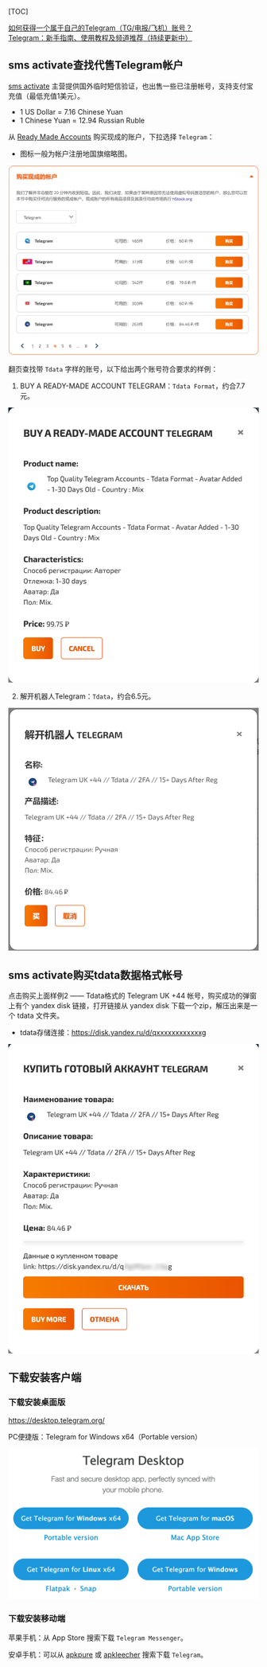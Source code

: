 
[TOC]

[如何获得一个属于自己的Telegram（TG/电报/飞机）账号？](https://www.henduohao.com/a/how-to-get-a-telegram-account)  
[Telegram：新手指南、使用教程及频道推荐（持续更新中）](https://blog.laoda.de/archives/telegram/index.html)  

## sms activate查找代售Telegram帐户

[sms activate](https://sms-activate.org/en) 主营提供国外临时短信验证，也出售一些已注册帐号，支持支付宝充值（最低充值1美元）。

- 1 US Dollar = 7.16 Chinese Yuan
- 1 Chinese Yuan = 12.94 Russian Ruble

从 [Ready Made Accounts](https://sms-activate.org/en/freePrice#buy-ready-made-account) 购买现成的账户，下拉选择 `Telegram`：

- 图标一般为帐户注册地国旗缩略图。

![buy-ready-made-account](./images/buy-ready-made-account.png)

翻页查找带 `Tdata` 字样的账号，以下给出两个账号符合要求的样例：

1. BUY A READY-MADE ACCOUNT TELEGRAM：`Tdata Format`，约合7.7元。

![Telegram_Account_1](./images/Telegram_Account_1.png)

2. 解开机器人Telegram：`Tdata`，约合6.5元。

![Telegram_Account_2](./images/Telegram_Account_2.png)

## sms activate购买tdata数据格式帐号

点击购买上面样例2 —— Tdata格式的 Telegram UK +44 帐号，购买成功的弹窗上有个 yandex disk 链接，打开链接从 yandex disk 下载一个zip，解压出来是一个 tdata 文件夹。

- tdata存储连接：https://disk.yandex.ru/d/qxxxxxxxxxxxxg

![Buy-Telegram-Account](./images/Buy-Telegram-Account.png)

## 下载安装客户端

### 下载安装桌面版

https://desktop.telegram.org/

PC便捷版：Telegram for Windows x64（Portable version）

![Telegram-Desktop](./images/Telegram-Desktop.png)

### 下载安装移动端

苹果手机：从 App Store 搜索下载 `Telegram Messenger`。

安卓手机：可以从 [apkpure](https://apkpure.com/) 或 [apkleecher](http://apkleecher.com/) 搜索下载 `Telegram`。
